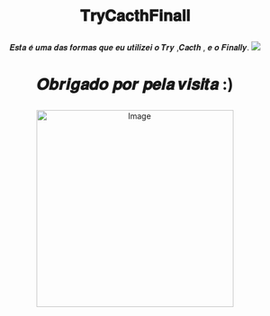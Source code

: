 
 # <p align="center">𝐓𝐫𝐲𝐂𝐚𝐜𝐭𝐡𝐅𝐢𝐧𝐚𝐥𝐥 
<p align="center">
𝑬𝒔𝒕𝒂 𝒆́ 𝒖𝒎𝒂 𝒅𝒂𝒔 𝒇𝒐𝒓𝒎𝒂𝒔 𝒒𝒖𝒆 𝒆𝒖 𝒖𝒕𝒊𝒍𝒊𝒛𝒆𝒊 𝒐 𝑻𝒓𝒚 ,𝑪𝒂𝒄𝒕𝒉 , 𝒆 𝒐 𝑭𝒊𝒏𝒂𝒍𝒍𝒚.
<img src="https://user-images.githubusercontent.com/99884118/172023956-38273e81-2b32-4430-b42c-7a3af4bc1e0c.png" >

#  <p align="center">𝑶𝒃𝒓𝒊𝒈𝒂𝒅𝒐 𝒑𝒐𝒓 𝒑𝒆𝒍𝒂 𝒗𝒊𝒔𝒊𝒕𝒂 :)
<p align="center">
  <img src="https://mir-s3-cdn-cf.behance.net/project_modules/max_1200/5eeea355389655.59822ff824b72.gif" alt="Image" height="350" width="350" >
